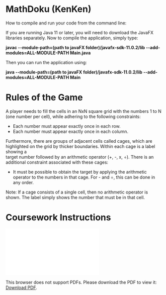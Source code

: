# MathDoku (KenKen)

How to compile and run your code from the command line:

If you are running Java 11 or later, you will need to download the JavaFX libraries separately. 
Now to compile the application, simply type:

<b> javac --module-path=(path to javaFX folder)/javafx-sdk-11.0.2/lib --add-modules=ALL-MODULE-PATH Main.java </b>

Then you can run the application using:

<b> java --module-path=(path to javaFX folder)/javafx-sdk-11.0.2/lib --add-modules=ALL-MODULE-PATH Main </b>

# Rules of the Game
A player needs to fill the cells in an NxN square grid with the numbers 1 to N (one number per cell), while adhering to the following constraints:
 - Each number must appear exactly once in each row.
 - Each number must appear exactly once in each column.
 
 Furthermore, there are groups of adjacent cells called cages, which are highlighted on the grid by thicker boundaries. Within each cage is a label showing a           
   target number followed by an arithmetic operator (+, -, x, ÷). There is an additional constraint associated with these cages:
   
 - It must be possible to obtain the target by applying the arithmetic operator to the numbers in that cage. For - and ÷, this can be done in any order.
 
Note: If a cage consists of a single cell, then no arithmetic operator is shown. The label simply shows the number that must be in that cell.


# Coursework Instructions

<object data="Instructions.pdf" type="application/pdf" width="700px" height="700px">
    <embed src="Instructions.pdf">
        <p>This browser does not support PDFs. Please download the PDF to view it: <a href="Instructions.pdf">Download PDF</a>.</p>
    </embed>
</object>


